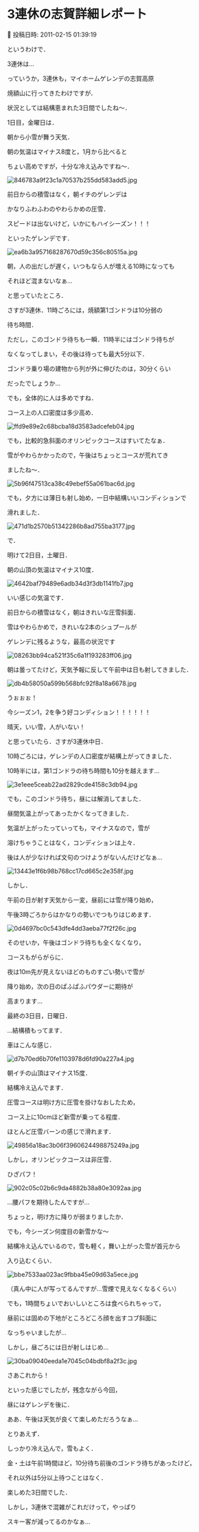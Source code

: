 # 3連休の志賀詳細レポート

📅 投稿日時: 2011-02-15 01:39:19

というわけで．


3連休は…


っていうか，3連休も，マイホームゲレンデの志賀高原


焼額山に行ってきたわけですが．





状況としては結構恵まれた3日間でしたね～．





1日目，金曜日は．


朝から小雪が舞う天気．


朝の気温はマイナス8度と，1月から比べると


ちょい高めですが，十分な冷え込みですね～．




![846783a9f23c1a70537b255dd583add5.jpg](images/846783a9f23c1a70537b255dd583add5.jpg)







前日からの積雪はなく，朝イチのゲレンデは


かなりふわふわのやわらかめの圧雪．


スピードは出ないけど，いかにもハイシーズン！！！


といったゲレンデです．




![ea6b3a957168287670d59c356c80515a.jpg](images/ea6b3a957168287670d59c356c80515a.jpg)







朝，人の出だしが遅く，いつもなら人が増える10時になっても


それほど混まないなぁ…


と思っていたところ．


さすが3連休．11時ごろには，焼額第1ゴンドラは10分弱の


待ち時間．


ただし，このゴンドラ待ちも一瞬．11時半にはゴンドラ待ちが


なくなってしまい，その後は待っても最大5分以下．


ゴンドラ乗り場の建物から列が外に伸びたのは，30分くらい


だったでしょうか…





でも，全体的に人は多めですね．


コース上の人口密度は多少高め．




![ffd9e89e2c68bcba18d3583adcefeb04.jpg](images/ffd9e89e2c68bcba18d3583adcefeb04.jpg)




でも，比較的急斜面のオリンピックコースはすいてたなぁ．





雪がやわらかかったので，午後はちょっとコースが荒れてき


ましたね～．




![5b96f47513ca38c49ebef55a061bac6d.jpg](images/5b96f47513ca38c49ebef55a061bac6d.jpg)







でも，夕方には薄日も射し始め，一日中結構いいコンディションで


滑れました．




![471d1b2570b51342286b8ad755ba3177.jpg](images/471d1b2570b51342286b8ad755ba3177.jpg)










で．


明けて2日目，土曜日．


朝の山頂の気温はマイナス10度．




![4642baf79489e6adb34d3f3db1141fb7.jpg](images/4642baf79489e6adb34d3f3db1141fb7.jpg)




いい感じの気温です．





前日からの積雪はなく，朝はきれいな圧雪斜面．


雪はやわらかめで，きれいな2本のシュプールが


ゲレンデに残るような，最高の状況です




![08263bb94ca521f35c6a1f193283ff06.jpg](images/08263bb94ca521f35c6a1f193283ff06.jpg)







朝は曇ってたけど，天気予報に反して午前中は日も射してきました．




![db4b58050a599b568bfc92f8a18a6678.jpg](images/db4b58050a599b568bfc92f8a18a6678.jpg)




うぉぉぉ！


今シーズン1，2を争う好コンディション！！！！！！


晴天，いい雪，人がいない！





と思っていたら．さすが3連休中日．


10時ごろには，ゲレンデの人口密度が結構上がってきました．


10時半には，第1ゴンドラの待ち時間も10分を越えます…




![3e1eee5ceab22ad2829cde4158c3db94.jpg](images/3e1eee5ceab22ad2829cde4158c3db94.jpg)




でも，このゴンドラ待ち，昼には解消してました．





昼間気温上がってあったかくなってきました．


気温が上がったっていっても，マイナスなので，雪が


溶けちゃうことはなく，コンディションは上々．


後は人が少なければ文句のつけようがないんだけどなぁ…




![13443e1f6b98b768cc17cd665c2e358f.jpg](images/13443e1f6b98b768cc17cd665c2e358f.jpg)







しかし．


午前の日が射す天気から一変，昼前には雪が降り始め，


午後3時ごろからはかなりの勢いでつもりはじめます．




![0d4697bc0c543dfe4dd3aeba77f2f26c.jpg](images/0d4697bc0c543dfe4dd3aeba77f2f26c.jpg)




そのせいか，午後はゴンドラ待ちも全くなくなり，


コースもがらがらに．





夜は10m先が見えないほどのものすごい勢いで雪が


降り始め，次の日のぱふぱふパウダーに期待が


高まります…





最終の3日目，日曜日．





…結構積もってます．


車はこんな感じ．




![d7b70ed6b70fe1103978d6fd90a227a4.jpg](images/d7b70ed6b70fe1103978d6fd90a227a4.jpg)




朝イチの山頂はマイナス15度．


結構冷え込んでます．





圧雪コースは明け方に圧雪を掛けなおしたため，


コース上に10cmほど新雪が乗ってる程度．


ほとんど圧雪バーンの感じで滑れます．




![49856a18ac3b06f3960624498875249a.jpg](images/49856a18ac3b06f3960624498875249a.jpg)







しかし，オリンピックコースは非圧雪．


ひざパフ！




![902c05c02b6c9da4882b38a80e3092aa.jpg](images/902c05c02b6c9da4882b38a80e3092aa.jpg)




…腰パフを期待したんですが…


ちょっと，明け方に降りが弱まりましたか．





でも，今シーズン何度目の新雪かな～


結構冷え込んでいるので，雪も軽く，舞い上がった雪が首元から


入り込むくらい．




![bbe7533aa023ac9fbba45e09d63a5ece.jpg](images/bbe7533aa023ac9fbba45e09d63a5ece.jpg)




（真ん中に人が写ってるんですが…雪煙で見えなくなるくらい）





でも，1時間ちょいでおいしいところは食べられちゃって，


昼前には固めの下地がところどころ顔を出すコブ斜面に


なっちゃいましたが…





しかし，昼ごろには日が射しはじめ…




![30ba09040eeda1e7045c04bdbf8a2f3c.jpg](images/30ba09040eeda1e7045c04bdbf8a2f3c.jpg)




さあこれから！


といった感じでしたが，残念ながら今回，


昼にはゲレンデを後に．


ああ．午後は天気が良くて楽しめただろうなぁ…





とりあえず．


しっかり冷え込んで，雪もよく．


金・土は午前1時間ほど，10分待ち前後のゴンドラ待ちがあったけど，


それ以外は5分以上待つことはなく．


楽しめた3日間でした．





しかし，3連休で混雑がこれだけって，やっぱり


スキー客が減ってるのかなぁ…

